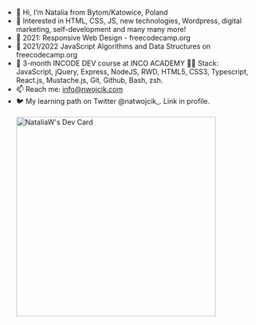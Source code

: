 - 👋 Hi, I’m Natalia from Bytom/Katowice, Poland
- 👀 Interested in HTML, CSS, JS, new technologies, Wordpress, digital marketing, self-development and many many more!
- 🌱 2021: Responsive Web Design - freecodecamp.org 
- 🌱 2021/2022 JavaScript Algorithms and Data Structures on freecodecamp.org
- 🌱 3-month INCODE DEV course at INCO ACADEMY 🧑‍💻 Stack: JavaScript, jQuery, Express, NodeJS, RWD, HTML5, CSS3, Typescript, React.js, Mustache.js, Git, Github, Bash, zsh.
- 📫 Reach me: info@nwojcik.com
- 🐦 My learning path on Twitter @natwojcik_. Link in profile. <br><br>
<a href="https://app.daily.dev/natwoj"><img src="https://api.daily.dev/devcards/b990075c43bf44d5afddd86109175b71.png?r=fva" width="400" alt="NataliaW's Dev Card"/></a>
